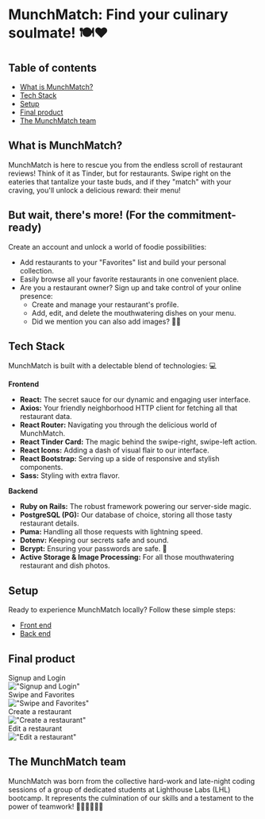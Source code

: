# MunchMatch: Find your culinary soulmate! 🍽️❤️

## Table of contents
- [What is MunchMatch?](#what-is-munchmatch)
- [Tech Stack](#tech-stack)
- [Setup](#setup)
- [Final product](#final-product)
- [The MunchMatch team](#the-munchmatch-team)

## What is MunchMatch?

MunchMatch is here to rescue you from the endless scroll of restaurant reviews! Think of it as Tinder, but for restaurants. Swipe right on the eateries that tantalize your taste buds, and if they "match" with your craving, you'll unlock a delicious reward: their menu!

## But wait, there's more! (For the commitment-ready)

Create an account and unlock a world of foodie possibilities: 

* Add restaurants to your "Favorites" list and build your personal collection.
* Easily browse all your favorite restaurants in one convenient place.
* Are you a restaurant owner? Sign up and take control of your online presence:
    * Create and manage your restaurant's profile.
    * Add, edit, and delete the mouthwatering dishes on your menu.
    * Did we mention you can also add images? 💅🏻

## Tech Stack

MunchMatch is built with a delectable blend of technologies: 💻

**Frontend**

* **React:** The secret sauce for our dynamic and engaging user interface.
* **Axios:** Your friendly neighborhood HTTP client for fetching all that restaurant data.
* **React Router:** Navigating you through the delicious world of MunchMatch.
* **React Tinder Card:** The magic behind the swipe-right, swipe-left action.
* **React Icons:** Adding a dash of visual flair to our interface.
* **React Bootstrap:** Serving up a side of responsive and stylish components.
* **Sass:** Styling with extra flavor.

**Backend**

* **Ruby on Rails:** The robust framework powering our server-side magic.
* **PostgreSQL (PG):** Our database of choice, storing all those tasty restaurant details.
* **Puma:** Handling all those requests with lightning speed.
* **Dotenv:** Keeping our secrets safe and sound.
* **Bcrypt:** Ensuring your passwords are safe. 🔐
* **Active Storage & Image Processing:** For all those mouthwatering restaurant and dish photos.

## Setup

Ready to experience MunchMatch locally? Follow these simple steps: 

* [Front end](./frontend/README.md)
* [Back end](./backend/README.md)

## Final product 
Signup and Login\
!["Signup and Login"]()\
Swipe and Favorites\
!["Swipe and Favorites"]()\
Create a restaurant\
!["Create a restaurant"]()\
Edit a restaurant\
!["Edit a restaurant"]()

## The MunchMatch team

MunchMatch was born from the collective hard-work and late-night coding sessions of a group of dedicated students at Lighthouse Labs (LHL) bootcamp. It represents the culmination of our skills and a testament to the power of teamwork! 🧒🏻👩🏻👦🏻
